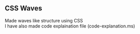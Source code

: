 ## CSS Waves <br/>
Made waves like structure using CSS <br/>
I have also made code explaination file (code-explanation.ms) <br/>
